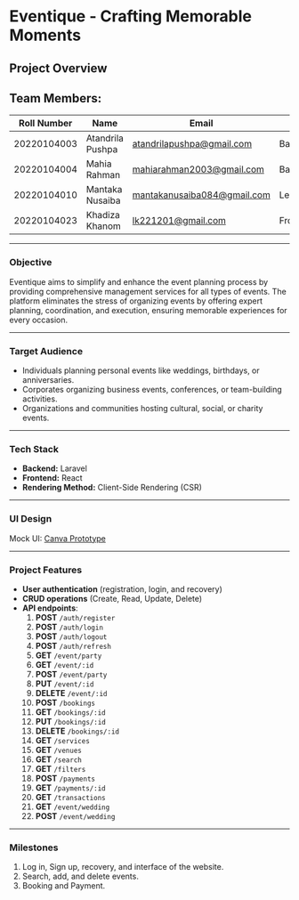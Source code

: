 # Eventique - Crafting Memorable Moments

## Project Overview

## Team Members:
| Roll Number  |       Name       |           Email             |       Role       |
|--------------|------------------|-----------------------------|------------------|
| 20220104003  | Atandrila Pushpa | atandrilapushpa@gmail.com   |     Backend      |
| 20220104004  | Mahia Rahman     | mahiarahman2003@gmail.com   | Backend+Frontend |
| 20220104010  | Mantaka Nusaiba  | mantakanusaiba084@gmail.com |      Lead        |
| 20220104023  | Khadiza Khanom   | lk221201@gmail.com          |    Frontend      |

---

### **Objective**
Eventique aims to simplify and enhance the event planning process by providing comprehensive management services for all types of events. The platform eliminates the stress of organizing events by offering expert planning, coordination, and execution, ensuring memorable experiences for every occasion.

---

### **Target Audience**
- Individuals planning personal events like weddings, birthdays, or anniversaries.
- Corporates organizing business events, conferences, or team-building activities.
- Organizations and communities hosting cultural, social, or charity events.

---

### **Tech Stack**
- **Backend:** Laravel  
- **Frontend:** React  
- **Rendering Method:** Client-Side Rendering (CSR)

---

### **UI Design**
Mock UI: [Canva Prototype](https://www.canva.com/design/DAGbJL0KL_c/kbu1brfey_30m9M182UfKA/view?mode=prototype)

---

### **Project Features**
- **User authentication** (registration, login, and recovery)
- **CRUD operations** (Create, Read, Update, Delete)
- **API endpoints**:
  1. **POST** `/auth/register`
  2. **POST** `/auth/login`
  3. **POST** `/auth/logout`
  4. **POST** `/auth/refresh`
  5. **GET** `/event/party`
  6. **GET** `/event/:id`
  7. **POST** `/event/party`
  8. **PUT** `/event/:id`
  9. **DELETE** `/event/:id`
  10. **POST** `/bookings`
  11. **GET** `/bookings/:id`
  12. **PUT** `/bookings/:id`
  13. **DELETE** `/bookings/:id`
  14. **GET** `/services`
  15. **GET** `/venues`
  16. **GET** `/search`
  17. **GET** `/filters`
  18. **POST** `/payments`
  19. **GET** `/payments/:id`
  20. **GET** `/transactions`
  21. **GET** `/event/wedding`
  22. **POST** `/event/wedding`

---

### **Milestones**
1. Log in, Sign up, recovery, and interface of the website.
2. Search, add, and delete events.
3. Booking and Payment.
